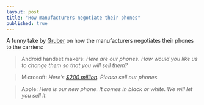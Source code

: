 ```yaml
---
layout: post
title: "How manufacturers negotiate their phones"
published: true
---
```


A funny take by [Gruber](http://daringfireball.net/linked/2012/01/11/stock-android) on how the manufacturers negotiates their phones to the carriers:

>Android handset makers: _Here are our phones. How would you like us to change them so that you will sell them?_

>Microsoft: _Here’s [$200 million](http://www.winsupersite.com/article/paul-thurrotts-wininfo/exclusive-microsoft-nokias-plans-marketing-windows-phone-2012-141784). Please sell our phones._

>Apple: _Here is our new phone. It comes in black or white. We will let you sell it._

